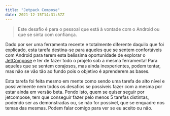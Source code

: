 ```yaml
---
title: "Jetpack Compose"
date: 2021-12-15T14:31:57Z
---
```


> Este desafio é para o pessoal que está à vontade com o Android ou que se sinta com confiança.

Dado por ser uma ferramenta recente e totalmente diferente daquilo que foi explicado, esta tarefa destina-se para aqueles que se sentem confortáveis com Android para terem esta belissima oportunidade de explorar o [JetCompose](https://developer.android.com/jetpack/compose) e ter de fazer todo o projeto sob a mesma ferramenta! 
Para aqueles que se sentem corajosos, mas ainda inexperientes, podem tentar, mas não se vão tão ao fundo pois o objetivo é aprenderem as bases.

Esta tarefa foi feita mesmo em mente como sendo uma tarefa de alto nível e possivelmente nem todos os desafios se possíveis fazer com a mesma por estar ainda em versão beta. 
Pondo isto, quem se quiser seguir por jetcompose, tem que conseguir fazer pelo menos 5 tarefas distintas, podendo ser as demonstradas ou, se não for possível, que se enquadre nos temas das mesmas.
Podem falar comigo para ver se eu aceito ou não.